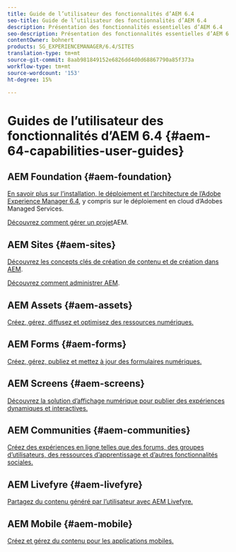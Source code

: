 ```yaml
---
title: Guide de l’utilisateur des fonctionnalités d’AEM 6.4
seo-title: Guide de l’utilisateur des fonctionnalités d’AEM 6.4
description: Présentation des fonctionnalités essentielles d’AEM 6.4
seo-description: Présentation des fonctionnalités essentielles d’AEM 6.4
contentOwner: bohnert
products: SG_EXPERIENCEMANAGER/6.4/SITES
translation-type: tm+mt
source-git-commit: 8aab981849152e6826dd4d0d68867790a85f373a
workflow-type: tm+mt
source-wordcount: '153'
ht-degree: 15%

---
```



# Guides de l’utilisateur des fonctionnalités d’AEM 6.4 {#aem-64-capabilities-user-guides}

## AEM Foundation {#aem-foundation}

[En savoir plus sur l’installation, le déploiement et l’architecture de l’Adobe Experience Manager 6.4](/help/sites-deploying/home.md), y compris sur le déploiement en cloud d’Adobes Managed Services.

[Découvrez comment gérer un projet](/help/managing/home.md)AEM.

## AEM Sites {#aem-sites}

[Découvrez les concepts clés de création de contenu et de création dans AEM](/help/sites-authoring/home.md).

[Découvrez comment administrer AEM](/help/sites-administering/home.md).

## AEM Assets {#aem-assets}

[Créez, gérez, diffusez et optimisez des ressources numériques.](/help/assets/home.md)

## AEM Forms {#aem-forms}

[Créez, gérez, publiez et mettez à jour des formulaires numériques.](/help/forms/home.md)

## AEM Screens {#aem-screens}

[Découvrez la solution d’affichage numérique pour publier des expériences dynamiques et interactives.](https://docs.adobe.com/content/help/fr-FR/experience-manager-screens/user-guide/aem-screens-introduction.html)

## AEM Communities {#aem-communities}

[Créez des expériences en ligne telles que des forums, des groupes d’utilisateurs, des ressources d’apprentissage et d’autres fonctionnalités sociales.](/help/communities/home.md)

## AEM Livefyre {#aem-livefyre}

[Partagez du contenu généré par l’utilisateur avec AEM Livefyre.](https://marketing.adobe.com/resources/help/en_US/livefyre/home.html)

## AEM Mobile {#aem-mobile}

[Créez et gérez du contenu pour les applications mobiles.](/help/mobile/home.md)
